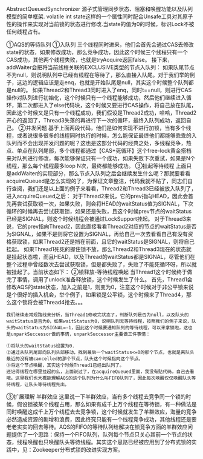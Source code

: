 AbstractQueuedSynchronizer 源子式管理同步状态、阻塞和唤醒功能以及队列模型的简单框架.
    volatile int state这样的一个属性同时配合Unsafe工具对其原子性的操作来实现对当前锁的状态进行修改.当state的值为0的时候，标识Lock不被任何线程占有。



①AQS的等待队列
    ①入队列
        三个线程同时进来，他们会首先会通过CAS去修改state的状态，如果修改成功，那么竞争成功，因此这个时候三个线程只有一个CAS成功，其他两个线程失败，也就是tryAcquire返回false。
        接下来，addWaiter会把将当前线程关联的EXCLUSIVE类型的节点入队列：
         如果队尾节点不为null，则说明队列中已经有线程在等待了，那么直接入队尾。对于我们举的例子，这边的逻辑应该是走enq，也就是开始队尾是null，其实这个时候整个队列都是null的。
          如果Thread2和Thread3同时进入了enq，同时t==null，则进行CAS操作对队列进行初始化，这个时候只有一个线程能够成功，然后他们继续进入循环，第二次都进入了else代码块，这个时候又要进行CAS操作，将自己放在队尾，因此这个时候又是只有一个线程成功，我们假设是Thread2成功，哈哈，Thread2开心的返回了，Thread3失落的再进行下一次的循环，最终入队列成功，返回自己。
    ②并发问题
        基于上面两段代码，他们是如何实现不进行加锁，当有多个线程，或者说很多很多的线程同时执行的时候，怎么能保证最终他们都能够乖乖的入队列而不会出现并发问题的呢？这也是这部分代码的经典之处，多线程竞争，热点、单点在队列尾部，多个线程都通过【CAS+死循环】这个free-lock黄金搭档来对队列进行修改，每次能够保证只有一个成功，如果失败下次重试，如果是N个线程，那么每个线程最多loop N次，最终都能够成功。
    ③挂起等待线程
        上面只是addWaiter的实现部分，那么节点入队列之后会继续发生什么呢？那就要看看acquireQueued是怎么实现的了，为保证文章整洁，代码我就不贴了，同志们自行查阅，我们还是以上面的例子来看看，Thread2和Thread3已经被放入队列了，进入acquireQueued之后：
        对于Thread2来说，它的prev指向HEAD，因此会首先再尝试获取锁一次，如果失败，则会将HEAD的waitStatus值为SIGNAL，下次循环的时候再去尝试获取锁，如果还是失败，且这个时候prev节点的waitStatus已经是SIGNAL，则这个时候线程会被通过LockSupport挂起。
        对于Thread3来说，它的prev指向Thread2，因此直接看看Thread2对应的节点的waitStatus是否为SIGNAL，如果不是则将它设置为SIGNAL，再给自己一次去看看自己有没有资格获取锁，如果Thread2还是挡在前面，且它的waitStatus是SIGNAL，则将自己挂起。
        如果Thread1死死的握住锁不放，那么Thread2和Thread3现在的状态就是挂起状态啦，而且HEAD，以及Thread的waitStatus都是SIGNAL，尽管他们在整个过程中曾经数次去尝试获取锁，但是都失败了，失败了不能死循环呀，所以就被挂起了。当前状态如下：
②锁释放-等待线程唤起
    当Thread1这个时候终于做完了事情，调用了unlock准备释放锁，这个时候发生了什么。
    首先，Thread1会修改AQS的state状态，加入之前是1，则变为0，注意这个时候对于非公平锁来说是个很好的插入机会，举个例子，如果锁是公平锁，这个时候来了Thread4，那么这个锁将会被Thread4抢去。。。

    我们继续走常规路线来分析，当Thread1修改完状态了，判断队列是否为null，以及队头的waitStatus是否为0，如果waitStatus为0，说明队列无等待线程，按照我们的例子来说，队头的waitStatus为SIGNAL=-1，因此这个时候要通知队列的等待线程，可以来拿锁啦，这也是unparkSuccessor做的事情，unparkSuccessor主要做三件事情：

    ①将队头的waitStatus设置为0.
    ②通过从队列尾部向队列头部移动，找到最后一个waitStatus<=0的那个节点，也就是离队头最近的没有被cancelled的那个节点，队头这个时候指向这个节点。
    ③将这个节点唤醒，其实这个时候Thread1已经出队列了。
    还记得线程在哪里挂起的么，上面说过了，在acquireQueued里面，我没有贴代码，自己去看哦。这里我们也大概能理解AQS的这个队列为什么叫FIFO队列了，因此每次唤醒仅仅唤醒队头等待线程，让队头等待线程先出。

③扩展理解 羊群效应
    这里说一下羊群效应，当有多个线程去竞争同一个锁的时候，假设锁被某个线程占用，那么如果有成千上万个线程在等待锁，有一种做法是同时唤醒这成千上万个线程去去竞争锁，这个时候就发生了羊群效应，海量的竞争必然造成资源的剧增和浪费，因此终究只能有一个线程竞争成功，其他线程还是要老老实实的回去等待。AQS的FIFO的等待队列给解决在锁竞争方面的羊群效应问题提供了一个思路：保持一个FIFO队列，队列每个节点只关心其前一个节点的状态，线程唤醒也只唤醒队头等待线程。其实这个思路已经被应用到了分布式锁的实践中，见：Zookeeper分布式锁的改进实现方案。